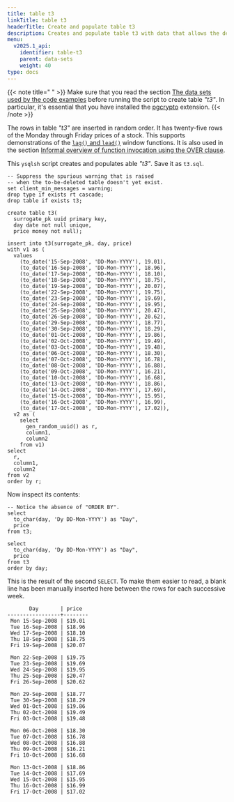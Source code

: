 ```yaml
---
title: table t3
linkTitle: table t3
headerTitle: Create and populate table t3
description: Creates and populate table t3 with data that allows the demonstration of the YSQL window functions.
menu:
  v2025.1_api:
    identifier: table-t3
    parent: data-sets
    weight: 40
type: docs
---
```


{{< note title=" " >}}
Make sure that you read the section [The data sets used by the code examples](../../data-sets/) before running the script to create table _"t3"_. In particular, it's essential that you have installed the [pgcrypto](../../../../../../../explore/ysql-language-features/pg-extensions/extension-pgcrypto) extension.
{{< /note >}}

The rows in table  _"t3"_ are inserted in random order. It has twenty-five rows of the Monday through Friday prices of a stock. This supports demonstrations of the [`lag()` and `lead()`](../../lag-lead/) window functions. It is also used in the section [Informal overview of function invocation using the OVER clause](../../../functionality-overview/).

This `ysqlsh` script creates and populates able _"t3"_. Save it as `t3.sql`.

```plpgsql
-- Suppress the spurious warning that is raised
-- when the to-be-deleted table doesn't yet exist.
set client_min_messages = warning;
drop type if exists rt cascade;
drop table if exists t3;

create table t3(
  surrogate_pk uuid primary key,
  day date not null unique,
  price money not null);

insert into t3(surrogate_pk, day, price)
with v1 as (
  values
    (to_date('15-Sep-2008', 'DD-Mon-YYYY'), 19.01),
    (to_date('16-Sep-2008', 'DD-Mon-YYYY'), 18.96),
    (to_date('17-Sep-2008', 'DD-Mon-YYYY'), 18.10),
    (to_date('18-Sep-2008', 'DD-Mon-YYYY'), 18.75),
    (to_date('19-Sep-2008', 'DD-Mon-YYYY'), 20.07),
    (to_date('22-Sep-2008', 'DD-Mon-YYYY'), 19.75),
    (to_date('23-Sep-2008', 'DD-Mon-YYYY'), 19.69),
    (to_date('24-Sep-2008', 'DD-Mon-YYYY'), 19.95),
    (to_date('25-Sep-2008', 'DD-Mon-YYYY'), 20.47),
    (to_date('26-Sep-2008', 'DD-Mon-YYYY'), 20.62),
    (to_date('29-Sep-2008', 'DD-Mon-YYYY'), 18.77),
    (to_date('30-Sep-2008', 'DD-Mon-YYYY'), 18.29),
    (to_date('01-Oct-2008', 'DD-Mon-YYYY'), 19.86),
    (to_date('02-Oct-2008', 'DD-Mon-YYYY'), 19.49),
    (to_date('03-Oct-2008', 'DD-Mon-YYYY'), 19.48),
    (to_date('06-Oct-2008', 'DD-Mon-YYYY'), 18.30),
    (to_date('07-Oct-2008', 'DD-Mon-YYYY'), 16.78),
    (to_date('08-Oct-2008', 'DD-Mon-YYYY'), 16.88),
    (to_date('09-Oct-2008', 'DD-Mon-YYYY'), 16.21),
    (to_date('10-Oct-2008', 'DD-Mon-YYYY'), 16.68),
    (to_date('13-Oct-2008', 'DD-Mon-YYYY'), 18.86),
    (to_date('14-Oct-2008', 'DD-Mon-YYYY'), 17.69),
    (to_date('15-Oct-2008', 'DD-Mon-YYYY'), 15.95),
    (to_date('16-Oct-2008', 'DD-Mon-YYYY'), 16.99),
    (to_date('17-Oct-2008', 'DD-Mon-YYYY'), 17.02)),
  v2 as (
    select
      gen_random_uuid() as r,
      column1,
      column2
    from v1)
select
  r,
  column1,
  column2
from v2
order by r;
```

Now inspect its contents:

```plpgsql
-- Notice the absence of "ORDER BY".
select
  to_char(day, 'Dy DD-Mon-YYYY') as "Day",
  price
from t3;

select
  to_char(day, 'Dy DD-Mon-YYYY') as "Day",
  price
from t3
order by day;
```
This is the result of the second `SELECT`. To make them easier to read, a blank line has been manually inserted here between the rows for each successive week.
```
       Day       | price
-----------------+--------
 Mon 15-Sep-2008 | $19.01
 Tue 16-Sep-2008 | $18.96
 Wed 17-Sep-2008 | $18.10
 Thu 18-Sep-2008 | $18.75
 Fri 19-Sep-2008 | $20.07

 Mon 22-Sep-2008 | $19.75
 Tue 23-Sep-2008 | $19.69
 Wed 24-Sep-2008 | $19.95
 Thu 25-Sep-2008 | $20.47
 Fri 26-Sep-2008 | $20.62

 Mon 29-Sep-2008 | $18.77
 Tue 30-Sep-2008 | $18.29
 Wed 01-Oct-2008 | $19.86
 Thu 02-Oct-2008 | $19.49
 Fri 03-Oct-2008 | $19.48

 Mon 06-Oct-2008 | $18.30
 Tue 07-Oct-2008 | $16.78
 Wed 08-Oct-2008 | $16.88
 Thu 09-Oct-2008 | $16.21
 Fri 10-Oct-2008 | $16.68

 Mon 13-Oct-2008 | $18.86
 Tue 14-Oct-2008 | $17.69
 Wed 15-Oct-2008 | $15.95
 Thu 16-Oct-2008 | $16.99
 Fri 17-Oct-2008 | $17.02
```
